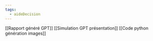 ```yaml
---
tags:
  - aideDecision
---
```

[[Rapport généré GPT]]
[[Simulation GPT présentation]]
[[Code python génération images]]